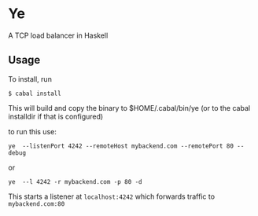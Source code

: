# Ye

A TCP load balancer in Haskell


## Usage

To install, run

```
$ cabal install
```


This will build and copy the binary to $HOME/.cabal/bin/ye (or to the cabal installdir if that is configured)

to run this use:


```
ye  --listenPort 4242 --remoteHost mybackend.com --remotePort 80 --debug
```

or

```
ye  --l 4242 -r mybackend.com -p 80 -d
```



This starts a listener at `localhost:4242` which forwards traffic to `mybackend.com:80`
